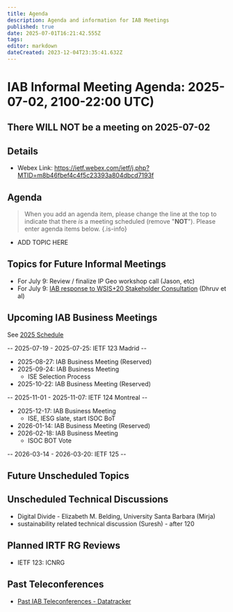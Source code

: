 ```yaml
---
title: Agenda
description: Agenda and information for IAB Meetings
published: true
date: 2025-07-01T16:21:42.555Z
tags: 
editor: markdown
dateCreated: 2023-12-04T23:35:41.632Z
---
```


# IAB Informal Meeting Agenda: 2025-07-02, 2100-22:00 UTC)

## There WILL NOT be a meeting on 2025-07-02

## Details

* Webex Link: https://ietf.webex.com/ietf/j.php?MTID=m8b46fbef4c4f5c23393a804dbcd7193f


## Agenda

> When you add an agenda item, please change the line at the top to indicate that there *is* a meeting scheduled (remove "**NOT**"). Please enter agenda items below.
{.is-info}

- ADD TOPIC HERE

## Topics for Future Informal Meetings

- For July 9: Review / finalize IP Geo workshop call (Jason, etc)
- For July 9: [IAB response to WSIS+20 Stakeholder Consultation](https://docs.google.com/document/d/1MYZoReJGQLVW_Y3a6J1PrudmStDDNHuHtjojdW2QqpU/edit?tab=t.0) (Dhruv et al)


## Upcoming IAB Business Meetings

See [2025 Schedule](https://wiki.ietf.org/group/iab/2025_Schedule)

-- 2025-07-19 - 2025-07-25: IETF 123 Madrid --

- 2025-08-27: IAB Business Meeting (Reserved)
- 2025-09-24: IAB Business Meeting
    - ISE Selection Process
- 2025-10-22: IAB Business Meeting (Reserved)

-- 2025-11-01 - 2025-11-07: IETF 124 Montreal --

- 2025-12-17: IAB Business Meeting
    - ISE, IESG slate, start ISOC BoT
- 2026-01-14: IAB Business Meeting (Reserved)
- 2026-02-18: IAB Business Meeting 
    - ISOC BOT Vote
    
-- 2026-03-14 - 2026-03-20: IETF 125 --

## Future Unscheduled Topics 


## Unscheduled Technical Discussions

* Digital Divide - Elizabeth M. Belding, University Santa Barbara (Mirja)
* sustainability related technical discussion (Suresh) - after 120


## Planned IRTF RG Reviews 

* IETF 123: ICNRG

## Past Teleconferences 

* [Past IAB Teleconferences - Datatracker](https://datatracker.ietf.org/group/iab/meetings/)


<!--
### Alternate Zoom info:

* [Zoom link](https://ietf.zoom.us/j/2649121587?pwd=dVJXTHRoQ2RqeE5tY2huWFFDdTFpdz09)
* Passcode: 1234
-->
